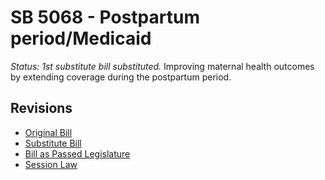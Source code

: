 # SB 5068 - Postpartum period/Medicaid
*Status: 1st substitute bill substituted.*
Improving maternal health outcomes by extending coverage during the postpartum period.

## Revisions
* [Original Bill](1/)
* [Substitute Bill](S/)
* [Bill as Passed Legislature](S.PL/)
* [Session Law](S.SL/)